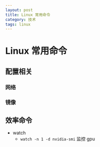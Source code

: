 ```yaml
---
layout: post
title: Linux 常用命令
category: 技术
tags: linux
---
```


# Linux 常用命令


## 配置相关

### 网络

### 镜像

## 效率命令

- watch
  - `watch -n 1 -d nvidia-smi` 监控 gpu 
